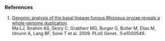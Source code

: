 ### References

1.  [Genomic analysis of the basal lineage fungus Rhizopus oryzae
    reveals a whole-genome
    duplication](http://europepmc.org/abstract/MED/19578406).\
    Ma LJ, Ibrahim AS, Skory C, Grabherr MG, Burger G, Butler M, Elias
    M, Idnurm A, Lang BF, Sone T et al. 2009. PLoS Genet.. 5:e1000549.
